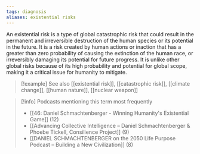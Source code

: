 ```yaml
---
tags: diagnosis
aliases: existential risks
---
```


An existential risk is a type of global catastrophic risk that could result in the permanent and irreversible destruction of the human species or its potential in the future. It is a risk created by human actions or inaction that has a greater than zero probability of causing the extinction of the human race, or irreversibly damaging its potential for future progress. It is unlike other global risks because of its high probability and potential for global scope, making it a critical issue for humanity to mitigate.

> [!example] See also
> [[existential risk]], [[catastrophic risk]], [[climate change]], [[human nature]], [[nuclear weapon]]

> [!info] Podcasts mentioning this term most frequently
> * [[46: Daniel Schmachtenberger - Winning Humanity's Existential Game]] (12)
> * [[Advancing Collective Intelligence – Daniel Schmachtenberger & Phoebe Tickell, Consilience Project]] (9)
> * [[DANIEL SCHMACHTENBERGER on the 2050 Life Purpose Podcast – Building a New Civilization]] (8)